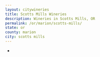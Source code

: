 ```yaml
---
layout: citywineries
title: Scotts Mills Wineries
description: Wineries in Scotts Mills, OR
permalink: /or/marion/scotts-mills/
state: or
county: marion
city: scotts mills
---
```

-
